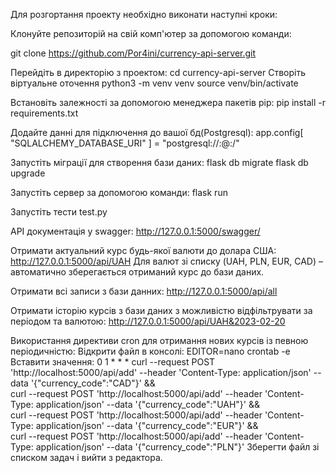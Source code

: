 Для розгортання проекту необхідно виконати наступні кроки:

Клонуйте репозиторій на свій комп'ютер за допомогою команди: 

git clone https://github.com/Por4ini/currency-api-server.git

Перейдіть в директорію з проектом:
cd currency-api-server
Створіть віртуальне оточення 
python3 -m venv venv
source venv/bin/activate

Встановіть залежності за допомогою менеджера пакетів pip:
pip install -r requirements.txt

Додайте данні для підключення до вашої бд(Postgresql): 
app.config[
    "SQLALCHEMY_DATABASE_URI"
] = "postgresql://<USERNAME>:<PASSWORD>@<HOST>:<PORT>/<DATABASE>"

Запустіть міграції для створення бази даних:
flask db migrate
flask db upgrade

Запустіть сервер за допомогою команди:
flask run

Запустіть тести test.py

API документація у swagger: http://127.0.0.1:5000/swagger/

Отримати актуальний курс будь-якої валюти до долара США: http://127.0.0.1:5000/api/UAH 
Для валют зі списку (UAH, PLN, EUR, CAD) – автоматично зберегається отриманий курс до бази даних.

Отримати всі записи з бази данних: http://127.0.0.1:5000/api/all

Отримати історію курсів з бази даних з можливістю відфільтрувати за періодом та валютою: 
http://127.0.0.1:5000/api/UAH&2023-02-20

Використання директиви cron для отримання нових курсів із певною періодичністю:
Відкрити файл в консолі: EDITOR=nano crontab -e
Вставити значення: 
0 1 * * * curl --request POST 'http://localhost:5000/api/add' --header 'Content-Type: application/json' --data '{"currency_code":"CAD"}' && \
    curl --request POST 'http://localhost:5000/api/add' --header 'Content-Type: application/json' --data '{"currency_code":"UAH"}' && \
    curl --request POST 'http://localhost:5000/api/add' --header 'Content-Type: application/json' --data '{"currency_code":"EUR"}' && \
    curl --request POST 'http://localhost:5000/api/add' --header 'Content-Type: application/json' --data '{"currency_code":"PLN"}'
Зберегти файл зі списком задач і вийти з редактора.

